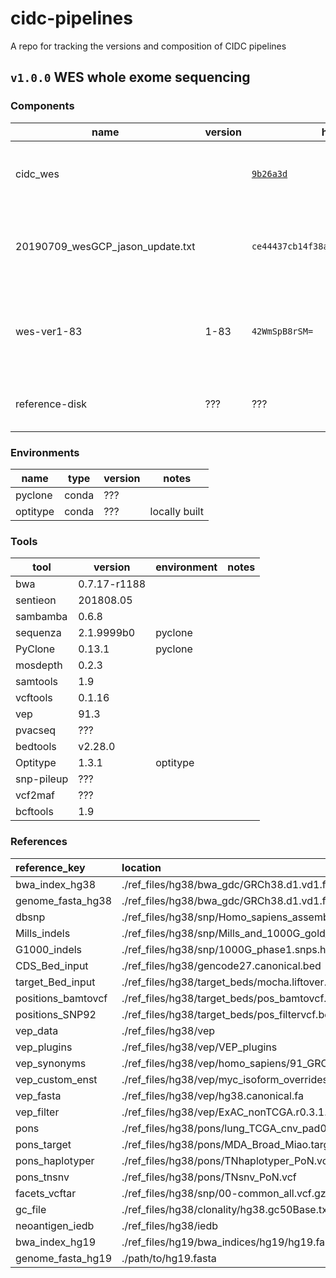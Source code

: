 # cidc-pipelines
A repo for tracking the versions and composition of CIDC pipelines

## `v1.0.0` WES whole exome sequencing

### Components

| name     | version | hash    | notes                 |
|----------|---------|---------|-----------------------|
| cidc_wes |         | [`9b26a3d`](https://github.com/CIMAC-CIDC/cidc-wes/commit/9b26a3d063716eb176a40a23ef5213edd3a7a785) | snakemake github; commit from 6/12/2019 |
| 20190709_wesGCP_jason_update.txt | | `ce44437cb14f38aadabc53838ed45fa3` | job submission protocol; md5 checksum of text file |
| wes-ver1-83 | 1-83 | `42WmSpB8rSM=` | google compute image; label fingerprint of the image |
| reference-disk | ??? | ??? | contains the WES reference data |

### Environments

| name     | type |    version   | notes   |
|----------|------|--------------|---------|
| pyclone  | conda | ???         |         |
| optitype | conda | ???         | locally built |


### Tools

| tool     | version      | environment | notes   |
|----------|--------------|-------------|---------|
| bwa      | 0.7.17-r1188 |         | |
| sentieon | 201808.05    |         | |
| sambamba | 0.6.8        |         | |
| sequenza | 2.1.9999b0    | pyclone  | |
| PyClone  | 0.13.1    | pyclone | |
| mosdepth |  0.2.3       |         | |
| samtools | 1.9          |         | |
| vcftools | 0.1.16       |         | |
| vep      | 91.3         |         | |
| pvacseq  | ???     |         | |
| bedtools | v2.28.0      |         | |
| Optitype | 1.3.1    | optitype | |
| snp-pileup | ???   |         | |
| vcf2maf | ??? |  | |
| bcftools | 1.9     |         | |

### References

| reference_key      | location                                                              | version   | source   | notes   |
|:-------------------|:----------------------------------------------------------------------|:--------------------|:---------|:-------|
| bwa_index_hg38          | ./ref_files/hg38/bwa_gdc/GRCh38.d1.vd1.fa                             |                     |          |        |
| genome_fasta_hg38       | ./ref_files/hg38/bwa_gdc/GRCh38.d1.vd1.fa                             |                     |          |        |
| dbsnp              | ./ref_files/hg38/snp/Homo_sapiens_assembly38.dbsnp138.vcf             |                     |          |        |
| Mills_indels       | ./ref_files/hg38/snp/Mills_and_1000G_gold_standard.indels.hg38.vcf.gz |                     |          |        |
| G1000_indels       | ./ref_files/hg38/snp/1000G_phase1.snps.high_confidence.hg38.vcf.gz    |                     |          |        |
| CDS_Bed_input      | ./ref_files/hg38/gencode27.canonical.bed                              |                     |          |        |
| target_Bed_input   | ./ref_files/hg38/target_beds/mocha.liftover.hg38.bed                  |                     |          |        |
| positions_bamtovcf | ./ref_files/hg38/target_beds/pos_bamtovcf.bed                         |                     |          |        |
| positions_SNP92    | ./ref_files/hg38/target_beds/pos_filtervcf.bed                        |                     |          |        |
| vep_data           | ./ref_files/hg38/vep                                                  |                     |          |        |
| vep_plugins        | ./ref_files/hg38/vep/VEP_plugins                                      |                     |          |        |
| vep_synonyms       | ./ref_files/hg38/vep/homo_sapiens/91_GRCh38/chr_synonyms.txt          |                     |          |        |
| vep_custom_enst    | ./ref_files/hg38/vep/myc_isoform_overrides_uniprot                    |                     |          |        |
| vep_fasta          | ./ref_files/hg38/vep/hg38.canonical.fa                                |                     |          |        |
| vep_filter         | ./ref_files/hg38/vep/ExAC_nonTCGA.r0.3.1.sites.vep.vcf.gz             |                     |          |        |
| pons               | ./ref_files/hg38/pons/lung_TCGA_cnv_pad0                              |                     |          |        |
| pons_target        | ./ref_files/hg38/pons/MDA_Broad_Miao.target.bed                       |                     |          |        |
| pons_haplotyper    | ./ref_files/hg38/pons/TNhaplotyper_PoN.vcf.gz                         |                     |          |        |
| pons_tnsnv         | ./ref_files/hg38/pons/TNsnv_PoN.vcf                                   |                     |          |        |
| facets_vcftar      | ./ref_files/hg38/snp/00-common_all.vcf.gz                             |                     |          |        |
| gc_file            | ./ref_files/hg38/clonality/hg38.gc50Base.txt.gz                       |                     |          |        |
| neoantigen_iedb    | ./ref_files/hg38/iedb                                                 |                     |          |        |
| bwa_index_hg19          | ./ref_files/hg19/bwa_indices/hg19/hg19.fa                             |                     |          |        |
| genome_fasta_hg19       | ./path/to/hg19.fasta                                                  |                     |          |        |
